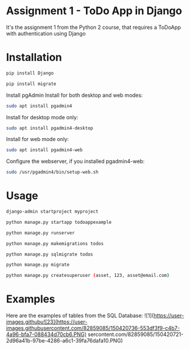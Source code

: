 # Assignment 1 - ToDo App in Django
It's the assignment 1 from the Python 2 course, that requires a ToDoApp with authentication using Django

# Installation

```bash
pip install Django
```

```bash
pip install migrate
```

Install pgAdmin
Install for both desktop and web modes:
```bash
sudo apt install pgadmin4
```
Install for desktop mode only:
```bash
sudo apt install pgadmin4-desktop
```
Install for web mode only: 
```bash
sudo apt install pgadmin4-web 
```
Configure the webserver, if you installed pgadmin4-web:
```bash
sudo /usr/pgadmin4/bin/setup-web.sh
```

# Usage
```bash
django-admin startproject myproject
```

```bash
python manage.py startapp todoappexample
```

```bash
python manage.py runserver
```

```bash
python manage.py makemigrations todos
```

```bash
python manage.py sqlmigrate todos
```

```bash
python manage.py migrate
```

```bash
python manage.py createsuperuser (asset, 123, asset@email.com)
```

# Examples

Here are the examples of tables from the SQL Database:
![1](https://user-images.githubu![23](https://user-images.githubusercontent.com/82859085/150420736-553df3f9-c4b7-4a96-bfa7-088434d70cb6.PNG)
sercontent.com/82859085/150420721-2d96a41b-97be-4286-a6c1-39fa76dafa10.PNG)


